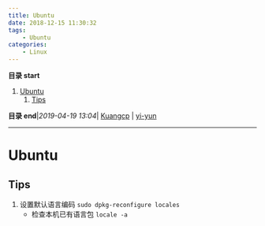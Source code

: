 ```yaml
---
title: Ubuntu
date: 2018-12-15 11:30:32
tags: 
    - Ubuntu
categories: 
    - Linux
---
```


**目录 start**
 
1. [Ubuntu](#ubuntu)
    1. [Tips](#tips)

**目录 end**|_2019-04-19 13:04_| [Kuangcp](https://github.com/Kuangcp/Note) | [yi-yun](https://github.com/yi-yun/Memo)
****************************************

# Ubuntu

## Tips

1. 设置默认语言编码  `sudo dpkg-reconfigure locales`
    - 检查本机已有语言包 `locale -a`


